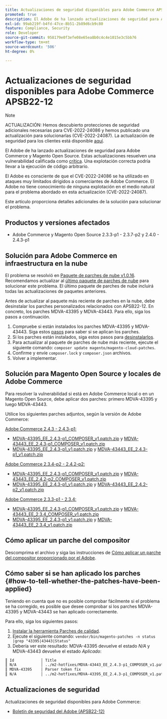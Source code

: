 ```yaml
---
title: Actualizaciones de seguridad disponibles para Adobe Commerce APSB22-12
promoted: true
description: El Adobe de ha lanzado actualizaciones de seguridad para Adobe Commerce y Magento Open Source. Estas actualizaciones resuelven una vulnerabilidad clasificada como crítica. Una explotación correcta podría llevar a la ejecución de código arbitrario.
exl-id: 99ab219f-b4fd-47ce-8b51-2b89d6cb9c80
feature: Compliance, Security
role: Developer
source-git-commit: 958179e0f3efe08e65ea8b0c4c4e1015e3c5bb76
workflow-type: tm+mt
source-wordcount: '506'
ht-degree: 0%

---
```


# Actualizaciones de seguridad disponibles para Adobe Commerce APSB22-12

>[!NOTE]
>
>ACTUALIZACIÓN: Hemos descubierto protecciones de seguridad adicionales necesarias para CVE-2022-24086 y hemos publicado una actualización para solucionarlas (CVE-2022-24087). La actualización de seguridad para los clientes está disponible [aquí](https://helpx.adobe.com/security/products/magento/apsb22-12.html).


El Adobe de ha lanzado actualizaciones de seguridad para Adobe Commerce y Magento Open Source. Estas actualizaciones resuelven una vulnerabilidad calificada como [crítica](https://helpx.adobe.com/security/severity-ratings.html). Una explotación correcta podría llevar a la ejecución de código arbitrario.

El Adobe es consciente de que el CVE-2022-24086 se ha utilizado en ataques muy limitados dirigidos a comerciantes de Adobe Commerce. El Adobe no tiene conocimiento de ninguna explotación en el medio natural para el problema abordado en esta actualización (CVE-2022-24087).

Este artículo proporciona detalles adicionales de la solución para solucionar el problema.

## Productos y versiones afectados

* Adobe Commerce y Magento Open Source 2.3.3-p1 - 2.3.7-p2 y 2.4.0 - 2.4.3-p1

## Solución para Adobe Commerce en infraestructura en la nube

El problema se resolvió en [Paquete de parches de nube v1.0.16](https://devdocs.magento.com/cloud/release-notes/mcp-release-notes.html?itm_source=devdocs&amp;itm_medium=search_page&amp;itm_campaign=federated_search&amp;itm_term=v1.0.16#v1016). Recomendamos actualizar al [último paquete de parches de nube](https://devdocs.magento.com/cloud/release-notes/mcp-release-notes.html?itm_source=devdocs&amp;itm_medium=search_page&amp;itm_campaign=federated_search&amp;itm_term=v1.0.16#latest) para solucionar este problema. El último paquete de parches de nube incluirá todas las actualizaciones de paquetes anteriores.

Antes de actualizar al paquete más reciente de parches en la nube, debe desinstalar los parches personalizados relacionados con APSB22-12. En concreto, los parches MDVA-43395 y MDVA-43443. Para ello, siga los pasos a continuación.

1. Compruebe si están instalados los parches MDVA-43395 y MDVA-43443. Siga estos [pasos](#how-to-tell-whether-the-patches-have-been-applied) para saber si se aplican los parches.
1. Si los parches están instalados, siga estos pasos para [desinstalarlos](https://devdocs.magento.com/cloud/project/project-patch.html?itm_source=devdocs&amp;itm_medium=search_page&amp;itm_campaign=federated_search&amp;itm_term=uninstall%20patch#revert-a-custom-patch).
1. Para actualizar al paquete de parches de nube más reciente, ejecute el siguiente comando: `composer update magento/magento-cloud-patches`.
1. Confirme y envíe `composer.lock` y `composer.json` archivos.
1. Volver a implementar.

## Solución para Magento Open Source y locales de Adobe Commerce

Para resolver la vulnerabilidad si está en Adobe Commerce local o en un Magento Open Source, debe aplicar dos parches: primero MDVA-43395 y luego MDVA-43443.

Utilice los siguientes parches adjuntos, según la versión de Adobe Commerce:

<u>Adobe Commerce 2.4.3 - 2.4.3-p1:</u>

* [MDVA-43395_EE_2.4.3-p1_COMPOSER_v1.patch.zip](assets/MDVA-43395_EE_2.4.3-p1_COMPOSER_v1.patch.zip) y [MDVA-43443_EE_2.4.3-p1_COMPOSER_v1.patch.zip](assets/MDVA-43443_EE_2.4.3-p1_COMPOSER_v1.patch.zip)
* [MDVA-43395_EE_2.4.3-p1_v1.patch.zip](assets/MDVA-43395_EE_2.4.3-p1_v1.patch.zip) y [MDVA-43443_EE_2.4.3-p1_v1.patch.zip](assets/MDVA-43443_EE_2.4.3-p1_v1.patch.zip)

<u>Adobe Commerce 2.3.4-p2 - 2.4.2-p2:</u>

* [MDVA-43395_EE_2.4.3-p1_COMPOSER_v1.patch.zip](assets/MDVA-43395_EE_2.4.3-p1_COMPOSER_v1.patch.zip) y [MDVA-43443_EE_2.4.2-p2_COMPOSER_v1.patch.zip](assets/MDVA-43443_EE_2.4.2-p2_COMPOSER_v1.patch.zip)
* [MDVA-43395_EE_2.4.3-p1_v1.patch.zip](assets/MDVA-43395_EE_2.4.3-p1_v1.patch.zip) y [MDVA-43443_EE_2.4.2-p2_v1.patch.zip](assets/MDVA-43443_EE_2.4.2-p2_v1.patch.zip)

<u>Adobe Commerce 2.3.3-p1 - 2.3.4:</u>

* [MDVA-43395_EE_2.4.3-p1_COMPOSER_v1.patch.zip](assets/MDVA-43395_EE_2.4.3-p1_COMPOSER_v1.patch.zip) y [MDVA-43443_EE_2.3.4_COMPOSER_v1.patch.zip](assets/MDVA-43443_EE_2.3.4_COMPOSER_v1.patch.zip)
* [MDVA-43395_EE_2.4.3-p1_v1.patch.zip](assets/MDVA-43395_EE_2.4.3-p1_v1.patch.zip) y [MDVA-43443_EE_2.3.4_v1.patch.zip](assets/MDVA-43443_EE_2.3.4_v1.patch.zip)

## Cómo aplicar un parche del compositor

Descomprima el archivo y siga las instrucciones de [Cómo aplicar un parche del compositor proporcionado por el Adobe](/help/how-to/general/how-to-apply-a-composer-patch-provided-by-magento.md).


## Cómo saber si se han aplicado los parches {#how-to-tell-whether-the-patches-have-been-applied}

Teniendo en cuenta que no es posible comprobar fácilmente si el problema se ha corregido, es posible que desee comprobar si los parches MDVA-43395 y MDVA-43443 se han aplicado correctamente.

Para ello, siga los siguientes pasos:

1. [Instalar la herramienta Parches de calidad](https://devdocs.magento.com/quality-patches/usage.html).
1. Ejecute el siguiente comando: `vendor/bin/magento-patches -n status |grep "43395|43443|Status"`
1. Debería ver este resultado: MDVA-43395 devuelve el estado *N/A* y MDVA-43443 devuelve el estado *Aplicado*:

```bash
║ Id            │ Title                                                        │ Category        │ Origin                 │ Status      │ Details                                          ║
║ N/A           │ ../m2-hotfixes/MDVA-43443_EE_2.4.3-p1_COMPOSER_v1.patch      │ Other           │ Local                  │ Applied     │ Patch type: Custom                               ║
║ MDVA-43395    │ Parser token fix                                             │ Other           │ Adobe Commerce Support │ N/A         │ Patch type: Required                             ║
║ N/A           │ ../m2-hotfixes/MDVA-43395_EE_2.4.3-p1_COMPOSER_v1.patch      │ Other           │ Local                  │ N/A         │ Patch type: Custom                               ║
```

## Actualizaciones de seguridad

Actualizaciones de seguridad disponibles para Adobe Commerce:

* [Boletín de seguridad del Adobe (APSB22-12)](https://helpx.adobe.com/security/products/magento/apsb22-12.html)

